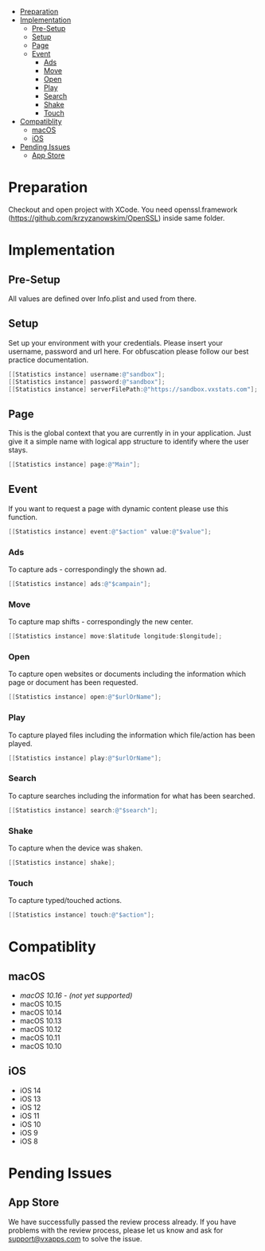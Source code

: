 * [Preparation](#preparation)
* [Implementation](#implementation)
   * [Pre-Setup](#pre-setup)
   * [Setup](#setup)
   * [Page](#page)
   * [Event](#event)
      * [Ads](#ads)
      * [Move](#move)
      * [Open](#open)
      * [Play](#play)
      * [Search](#search)
      * [Shake](#shake)
      * [Touch](#touch)
* [Compatiblity](#compatiblity)
   * [macOS](#macos)
   * [iOS](#ios)
* [Pending Issues](#pending-issues)
   * [App Store](#app-store)

# Preparation
Checkout and open project with XCode. You need openssl.framework (https://github.com/krzyzanowskim/OpenSSL) inside same folder.

# Implementation
## Pre-Setup
All values are defined over Info.plist and used from there.

## Setup
Set up your environment with your credentials. Please insert your username, password and url here. For obfuscation please follow our best practice documentation.
```objective-c
[[Statistics instance] username:@"sandbox"];
[[Statistics instance] password:@"sandbox"];
[[Statistics instance] serverFilePath:@"https://sandbox.vxstats.com"];
```

## Page
This is the global context that you are currently in in your application. Just give it a simple name with logical app structure to identify where the user stays.
```objective-c
[[Statistics instance] page:@"Main"];
```

## Event
If you want to request a page with dynamic content please use this function.
```objective-c
[[Statistics instance] event:@"$action" value:@"$value"];
```

### Ads
To capture ads - correspondingly the shown ad.
```objective-c
[[Statistics instance] ads:@"$campain"];
```

### Move
To capture map shifts - correspondingly the new center.
```objective-c
[[Statistics instance] move:$latitude longitude:$longitude];
```

### Open
To capture open websites or documents including the information which page or document has been requested.
```objective-c
[[Statistics instance] open:@"$urlOrName"];
```

### Play
To capture played files including the information which file/action has been played.
```objective-c
[[Statistics instance] play:@"$urlOrName"];
```

### Search
To capture searches including the information for what has been searched.
```objective-c
[[Statistics instance] search:@"$search"];
```

### Shake
To capture when the device was shaken.
```objective-c
[[Statistics instance] shake];
```

### Touch
To capture typed/touched actions.
```objective-c
[[Statistics instance] touch:@"$action"];
```

# Compatiblity
## macOS
- *macOS 10.16  - (not yet supported)*
- macOS 10.15
- macOS 10.14
- macOS 10.13
- macOS 10.12
- macOS 10.11
- macOS 10.10

## iOS
- iOS 14
- iOS 13
- iOS 12
- iOS 11
- iOS 10
- iOS 9
- iOS 8

# Pending Issues
## App Store
We have successfully passed the review process already. If you have problems with the review process, please let us know and ask for support@vxapps.com to solve the issue.

